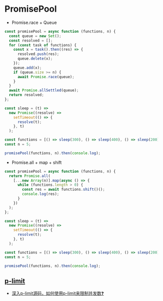 # PromisePool
- Promise.race + Queue
```js
const promisePool = async function (functions, n) {
  const queue = new Set();
  const resolved = [];
  for (const task of functions) {
    const x = task().then((res) => {
      resolved.push(res);
      queue.delete(x);
    });
    queue.add(x);
    if (queue.size >= n) {
      await Promise.race(queue);
    }
  }
  await Promise.allSettled(queue);
  return resolved;
};

const sleep = (t) =>
  new Promise((resolve) =>
    setTimeout(() => {
      resolve(t);
    }, t)
  );

const functions = [() => sleep(300), () => sleep(400), () => sleep(200)];
const n = 5;

promisePool(functions, n).then(console.log);
```
- Promise.all + map + shift
```js
const promisePool = async function (functions, n) {
  return Promise.all(
    [...new Array(n)].map(async () => {
      while (functions.length > 0) {
        const res = await functions.shift()();
        console.log(res);
      }
    })
  );
};

const sleep = (t) =>
  new Promise((resolve) =>
    setTimeout(() => {
      resolve(t);
    }, t)
  );

const functions = [() => sleep(300), () => sleep(400), () => sleep(200)];
const n = 5;

promisePool(functions, n).then(console.log);
```

## [p-limit](https://github.com/sindresorhus/p-limit/blob/main/index.js)
- [深入p-limit源码，如何使用p-limit来限制并发数❓](https://juejin.cn/post/7127831645167550471)